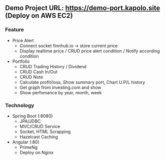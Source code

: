 ## Demo Project URL: https://demo-port.kapolo.site (Deploy on AWS EC2)
### Feature
   - Price Alert
      + Connect socket finnhub.io -> store current price 
      + Display realtime price / CRUD price alert condition / Notify according condition
   - Portfolio
      + CRUD Trading History / Dividend
      + CRUD Cash In/Out
      + CRUD Note
      + Calculate profit/loss, Show summary port, Chart U.P/L history
      + Get graph from investing.com and show
      + Show perfomance by year, month, week
### Technology
   - Spring Boot (:8080)
      + JPA/JDBC
      + MVC/CRUD Service
      + Socket, HTML Scrapping
      + Hazelcast Caching
   - Angular (:80)
      + PrimeNg
      + Deploy on Nginx
    
